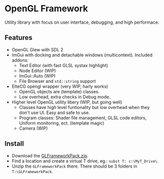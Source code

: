 # OpenGL Framework

Utility library with focus on user interface, debugging, and high performace.

## Features

 - OpenGL Glew with SDL 2
 - ImGui with docking and detachable windows (multicontext). Included addons:
    - Text Editor (with fast GLSL systax highlight)
    - Node Editor (WIP)
    - ImGui::Auto (WIP)
    - File Browser and `std::string` support
 - ElteCG opengl wrapper (very WIP, harly works)
    - OpenGL objects are (template) classes.
    - Low overhead, extra checks in Debug mode.
 - Higher level OpenGL utility libery (WIP, but going well) 
    - Classes have high level funtionality but low overhead when they don't use UI. Easy and safe to use.
    - Program classes: Shader file management, GLSL code editors, Uniform monitoring, ect. (template magic)
    - Camera (WIP)

## Install

 - Download the [GLFrameworkPack.zip](https://drive.google.com/file/d/1qlTScrB4aPtDfvpRD7IJUWWI4b4FYfZn/view?usp=sharing).
 - Find a location and create a virtual T drive, eg.: `subst T: c:\MyT_Drive\`.
 - Unzip the `GLFrameworkPack` there. There should be 3 folders in `T:\GLFrameworkPack`.
